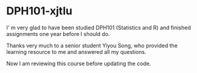 # DPH101-xjtlu

I' m very glad to have been studied DPH101 (Statistics and R) and finished assignments one year before I should do. 

Thanks very much to a senior student Yiyou Song, who provided the learning resource to me and answered all my questions.

Now I am reviewing this course before updating the code.
